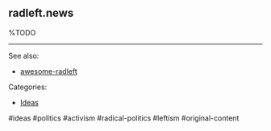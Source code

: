 ## radleft.news

%TODO

---

See also:

- [awesome-radleft](awesome-radleft.md)

Categories:

- [Ideas](ideas.md)

#ideas #politics #activism #radical-politics #leftism #original-content
